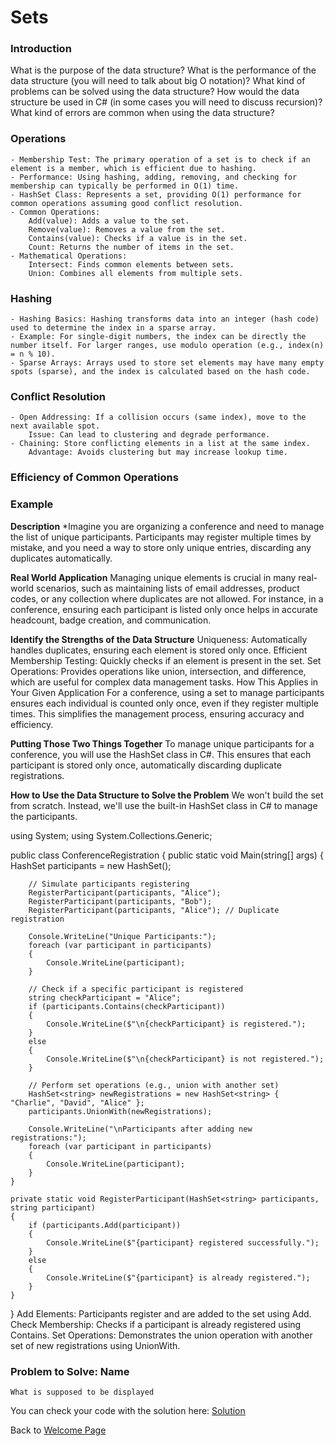 # Sets

### Introduction
What is the purpose of the data structure?
What is the performance of the data structure (you will need to talk about big O notation)?
What kind of problems can be solved using the data structure?
How would the data structure be used in C# (in some cases you will need to discuss recursion)?
What kind of errors are common when using the data structure?


### Operations
    - Membership Test: The primary operation of a set is to check if an element is a member, which is efficient due to hashing.
    - Performance: Using hashing, adding, removing, and checking for membership can typically be performed in O(1) time.
    - HashSet Class: Represents a set, providing O(1) performance for common operations assuming good conflict resolution.
    - Common Operations:
        Add(value): Adds a value to the set.
        Remove(value): Removes a value from the set.
        Contains(value): Checks if a value is in the set.
        Count: Returns the number of items in the set.
    - Mathematical Operations:
        Intersect: Finds common elements between sets.
        Union: Combines all elements from multiple sets.

### Hashing
    - Hashing Basics: Hashing transforms data into an integer (hash code) used to determine the index in a sparse array.
    - Example: For single-digit numbers, the index can be directly the number itself. For larger ranges, use modulo operation (e.g., index(n) = n % 10).
    - Sparse Arrays: Arrays used to store set elements may have many empty spots (sparse), and the index is calculated based on the hash code.

### Conflict Resolution
    - Open Addressing: If a collision occurs (same index), move to the next available spot.
        Issue: Can lead to clustering and degrade performance.
    - Chaining: Store conflicting elements in a list at the same index.
        Advantage: Avoids clustering but may increase lookup time.

### Efficiency of Common Operations



### Example
**Description**
*Imagine you are organizing a conference and need to manage the list of unique participants. Participants may register multiple times by mistake, and you need a way to store only unique entries, discarding any duplicates automatically.

**Real World Application**
Managing unique elements is crucial in many real-world scenarios, such as maintaining lists of email addresses, product codes, or any collection where duplicates are not allowed. For instance, in a conference, ensuring each participant is listed only once helps in accurate headcount, badge creation, and communication.

**Identify the Strengths of the Data Structure**
Uniqueness: Automatically handles duplicates, ensuring each element is stored only once.
Efficient Membership Testing: Quickly checks if an element is present in the set.
Set Operations: Provides operations like union, intersection, and difference, which are useful for complex data management tasks.
How This Applies in Your Given Application
For a conference, using a set to manage participants ensures each individual is counted only once, even if they register multiple times. This simplifies the management process, ensuring accuracy and efficiency.

**Putting Those Two Things Together**
To manage unique participants for a conference, you will use the HashSet<T> class in C#. This ensures that each participant is stored only once, automatically discarding duplicate registrations.

**How to Use the Data Structure to Solve the Problem**
We won't build the set from scratch. Instead, we'll use the built-in HashSet<T> class in C# to manage the participants.

using System;
using System.Collections.Generic;

public class ConferenceRegistration
{
    public static void Main(string[] args)
    {
        HashSet<string> participants = new HashSet<string>();

        // Simulate participants registering
        RegisterParticipant(participants, "Alice");
        RegisterParticipant(participants, "Bob");
        RegisterParticipant(participants, "Alice"); // Duplicate registration

        Console.WriteLine("Unique Participants:");
        foreach (var participant in participants)
        {
            Console.WriteLine(participant);
        }

        // Check if a specific participant is registered
        string checkParticipant = "Alice";
        if (participants.Contains(checkParticipant))
        {
            Console.WriteLine($"\n{checkParticipant} is registered.");
        }
        else
        {
            Console.WriteLine($"\n{checkParticipant} is not registered.");
        }

        // Perform set operations (e.g., union with another set)
        HashSet<string> newRegistrations = new HashSet<string> { "Charlie", "David", "Alice" };
        participants.UnionWith(newRegistrations);

        Console.WriteLine("\nParticipants after adding new registrations:");
        foreach (var participant in participants)
        {
            Console.WriteLine(participant);
        }
    }

    private static void RegisterParticipant(HashSet<string> participants, string participant)
    {
        if (participants.Add(participant))
        {
            Console.WriteLine($"{participant} registered successfully.");
        }
        else
        {
            Console.WriteLine($"{participant} is already registered.");
        }
    }
}
Add Elements: Participants register and are added to the set using Add.
Check Membership: Checks if a participant is already registered using Contains.
Set Operations: Demonstrates the union operation with another set of new registrations using UnionWith.



### Problem to Solve: Name
```What is supposed to be displayed```

You can check your code with the solution here: [Solution](sets-problem-solution)

Back to [Welcome Page](0-welcome.md)